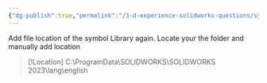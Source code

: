 ```yaml
---
{"dg-publish":true,"permalink":"/3-d-experience-solidworks-questions/symbols-not-visible-in-the-drawing/","tags":["SOLIDWORKS","Troubleshooting"]}
---
```


Add file location of the symbol Library again. 
Locate your the folder and manually add location 

>[!Location]
>C:\ProgramData\SOLIDWORKS\SOLIDWORKS 2023\lang\english

